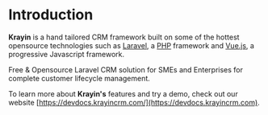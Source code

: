 # Introduction

**Krayin** is a hand tailored CRM framework built on some of the hottest opensource technologies such as [Laravel](https://laravel.com), a [PHP](https://php.net) framework and [Vue.js](https://vuejs.org/), a progressive Javascript framework.

Free & Opensource Laravel CRM solution for SMEs and Enterprises for complete customer lifecycle management.

To learn more about **Krayin's** features and try a demo, check out our website [https://devdocs.krayincrm.com/](https://devdocs.krayincrm.com).

<!-- Get quickly updated on the current version and recently released features, see [Bagisto roadmap](https://bagisto.com/roadmap/).
You can get started with the source code by checking out the repo on GitHub at [bagisto/bagisto](https://github.com/bagisto/bagisto). -->
